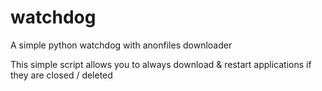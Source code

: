 # watchdog
A simple python watchdog with anonfiles downloader

This simple script allows you to always download & restart applications if they are closed / deleted
